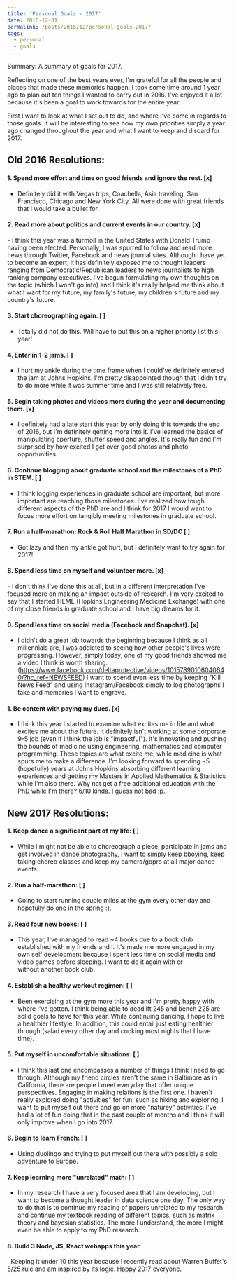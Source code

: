 ```yaml
---
title: 'Personal Goals - 2017'
date: 2016-12-31
permalink: /posts/2016/12/personal-goals-2017/
tags:
  - personal
  - goals
---
```


Summary: A summary of goals for 2017.

Reflecting on one of the best years ever, I'm grateful for all the people and places that made these memories happen. I took some time around 1 year ago to plan out ten things I wanted to carry out in 2016. I've enjoyed it a lot because it's been a goal to work towards for the entire year.

First I want to look at what I set out to do, and where I've come in regards to those goals. It will be interesting to see how my own priorities simply a year ago changed throughout the year and what I want to keep and discard for 2017.

## Old 2016 Resolutions:

#### 1. Spend more effort and time on good friends and ignore the rest. [x]
- Definitely did it with Vegas trips, Coachella, Asia traveling, San Francisco, Chicago and New York City. All were done with great friends that I would take a bullet for.

#### 2. Read more about politics and current events in our country. [x]
- I think this year was a turmoil in the United States with Donald Trump having been elected. Personally, I was spurred to follow and read more news through Twitter, Facebook and news journal sites. Although I have yet to become an expert, it has definitely exposed me to thought leaders ranging from Democratic/Republican leaders to news journalists to high ranking company executives. I've begun formulating my own thoughts on the topic (which I won't go into) and I think it's really helped me think about what I want for my future, my family's future, my children's future and my country's future.

#### 3. Start choreographing again. [ ]
- Totally did not do this. Will have to put this on a higher priority list this year!

#### 4. Enter in 1-2 jams. [ ]
- I hurt my ankle during the time frame when I could've definitely entered the jam at Johns Hopkins. I'm pretty disappointed though that I didn't try to do more while it was summer time and I was still relatively free.

#### 5. Begin taking photos and videos more during the year and documenting them. [x]
- I definitely had a late start this year by only doing this towards the end of 2016, but I'm definitely getting more into it. I've learned the basics of manipulating aperture, shutter speed and angles. It's really fun and I'm surprised by how excited I get over good photos and photo opportunities.

#### 6. Continue blogging about graduate school and the milestones of a PhD in STEM. [ ]
- I think logging experiences in graduate school are important, but more important are reaching those milestones. I've realized how tough different aspects of the PhD are and I think for 2017 I would want to focus more effort on tangibly meeting milestones in graduate school.

#### 7. Run a half-marathon: Rock & Roll Half Marathon in SD/DC [ ]
- Got lazy and then my ankle got hurt, but I definitely want to try again for 2017!

#### 8. Spend less time on myself and volunteer more. [x]
- I don't think I've done this at all, but in a different interpretation I've focused more on making an impact outside of research. I'm very excited to say that I started HEME (Hopkins Engineering Medicine Exchange) with one of my close friends in graduate school and I have big dreams for it.

#### 9. Spend less time on social media (Facebook and Snapchat). [x]
- I didn't do a great job towards the beginning because I think as all millennials are, I was addicted to seeing how other people's lives were progressing. However, simply today, one of my good friends showed me a video I think is worth sharing. (https://www.facebook.com/deltaprotective/videos/10157890106040640/?hc_ref=NEWSFEED) I want to spend even less time by keeping "Kill News Feed" and using Instagram/Facebook simply to log photographs I take and memories I want to engrave.

#### 1. Be content with paying my dues. [x]
- I think this year I started to examine what excites me in life and what excites me about the future. It definitely isn't working at some corporate 9-5 job (even if I think the job is "impactful"). It's innovating and pushing the bounds of medicine using engineering, mathematics and computer programming. These topics are what excite me, while medicine is what spurs me to make a difference. I'm looking forward to spending ~5 (hopefully) years at Johns Hopkins absorbing different learning experiences and getting my Masters in Applied Mathematics & Statistics while I'm also there. Why not get a free additional education with the PhD while I'm there?
6/10 kinda. I guess not bad :p.

## New 2017 Resolutions:
#### 1. Keep dance a significant part of my life: [ ]
- While I might not be able to choreograph a piece, participate in jams and get involved in dance photography, I want to simply keep bboying, keep taking choreo classes and keep my camera/gopro at all major dance events.

#### 2. Run a half-marathon: [ ]
- Going to start running couple miles at the gym every other day and hopefully do one in the spring :).

#### 3. Read four new books: [ ]
- This year, I've managed to read ~4 books due to a book club established with my friends and I. It's made me more engaged in my own self development because I spent less time on social media and video games before sleeping. I want to do it again with or without another book club.

#### 4. Establish a healthy workout regimen: [ ]
- Been exercising at the gym more this year and I'm pretty happy with where I've gotten. I think being able to deadlift 245 and bench 225 are solid goals to have for this year. While continuing dancing, I hope to live a healthier lifestyle. In addition, this could entail just eating healthier through (salad every other day and cooking most nights that I have time).

#### 5. Put myself in uncomfortable situations: [ ]
- I think this last one encompasses a number of things I think I need to go through. Although my friend circles aren't the same in Baltimore as in California, there are people I meet everyday that offer unique perspectives. Engaging in making relations is the first one. I haven't really explored doing "activities" for fun, such as hiking and exploring. I want to put myself out there and go on more "naturey" activities. I've had a lot of fun doing that in the past couple of months and I think it will only improve when I go into 2017.

#### 6. Begin to learn French: [ ]
- Using duolingo and trying to put myself out there with possibly a solo adventure to Europe.

#### 7. Keep learning more "unrelated" math: [ ]
- In my research I have a very focused area that I am developing, but I want to become a thought leader in data science one day. The only way to do that is to continue my reading of papers unrelated to my research and continue my textbook reading of different topics, such as matrix theory and bayesian statistics. The more I understand, the more I might even be able to apply to my PhD research.

#### 8. Build 3 Node, JS, React webapps this year
 
Keeping it under 10 this year because I recently read about Warren Buffet's 5/25 rule and am inspired by its logic. Happy 2017 everyone.